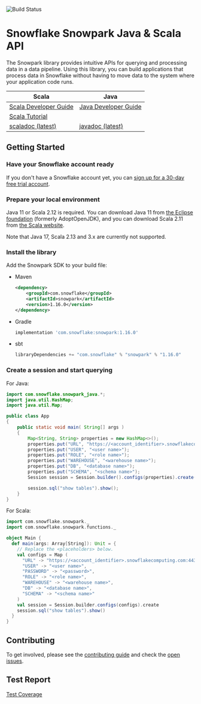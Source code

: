 ![Build Status](https://github.com/snowflakedb/snowpark-java-scala/workflows/precommit%20test/badge.svg)

# Snowflake Snowpark Java & Scala API

The Snowpark library provides intuitive APIs for querying and processing data in a data pipeline. Using this library, you can build applications that process data in Snowflake without having to move data to the system where your application code runs.

| Scala | Java |
|-----------|-----------|
| [Scala Developer Guide] | [Java Developer Guide] |
| [Scala Tutorial]| |
| [scaladoc (latest)]  | [javadoc (latest)] |

## Getting Started

### Have your Snowflake account ready

If you don't have a Snowflake account yet, you can [sign up for a 30-day free trial account][sign up trial].

### Prepare your local environment

Java 11 or Scala 2.12 is required. You can download Java 11 from [the Eclipse foundation](https://adoptium.net/temurin/releases/?version=11) (formerly AdoptOpenJDK), and you can download Scala 2.11 from [the Scala website](https://www.scala-lang.org/download/2.12.17.html).

Note that Java 17, Scala 2.13 and 3.x are currently not supported.

### Install the library

Add the Snowpark SDK to your build file:

- Maven

    ```xml
    <dependency>
        <groupId>com.snowflake</groupId>
        <artifactId>snowpark</artifactId>
        <version>1.16.0</version>
    </dependency>
    ```

- Gradle

    ```groovy
    implementation 'com.snowflake:snowpark:1.16.0'
    ```

- sbt

    ```scala
    libraryDependencies += "com.snowflake" % "snowpark" % "1.16.0"
    ```

### Create a session and start querying

For Java: 

```java
import com.snowflake.snowpark_java.*;
import java.util.HashMap;
import java.util.Map;

public class App 
{
    public static void main( String[] args )
    {
        Map<String, String> properties = new HashMap<>();
        properties.put("URL", "https://<account_identifier>.snowflakecomputing.com:443");
        properties.put("USER", "<user name>");
        properties.put("ROLE", "<role name>");
        properties.put("WAREHOUSE", "<warehouse name>");
        properties.put("DB", "<database name>");
        properties.put("SCHEMA", "<schema name>");
        Session session = Session.builder().configs(properties).create();

        session.sql("show tables").show();
    }
}
```

For Scala:

```scala
import com.snowflake.snowpark._
import com.snowflake.snowpark.functions._

object Main {
  def main(args: Array[String]): Unit = {
    // Replace the <placeholders> below.
    val configs = Map (
      "URL" -> "https://<account_identifier>.snowflakecomputing.com:443",
      "USER" -> "<user name>",
      "PASSWORD" -> "<password>",
      "ROLE" -> "<role name>",
      "WAREHOUSE" -> "<warehouse name>",
      "DB" -> "<database name>",
      "SCHEMA" -> "<schema name>"
    )
    val session = Session.builder.configs(configs).create
    session.sql("show tables").show()
  }
}
```

## Contributing

To get involved, please see the [contributing guide](CONTRIBUTING.md) and check the [open issues](https://github.com/snowflakedb/snowpark-java-scala/issues).

## Test Report

[Test Coverage](https://sonarqube.int.snowflakecomputing.com/dashboard?id=snowpark)

[java developer guide]: https://docs.snowflake.com/en/developer-guide/snowpark/java/index.html
[javadoc (latest)]: https://docs.snowflake.com/en/developer-guide/snowpark/reference/java/index.html


[scala developer guide]: https://docs.snowflake.com/en/developer-guide/snowpark/scala/index.html
[scaladoc (latest)]: https://docs.snowflake.com/en/developer-guide/snowpark/reference/scala/com/snowflake/snowpark/index.html
[scala tutorial]: https://quickstarts.snowflake.com/guide/getting_started_with_snowpark_scala/index.html

[snowpark]: https://www.snowflake.com/snowpark
[sign up trial]: https://signup.snowflake.com
[source code]: https://github.com/snowflakedb/snowpark-java-scala
[contributing]: https://github.com/snowflakedb/snowpark-java-scala/blob/main/CONTRIBUTING.md

